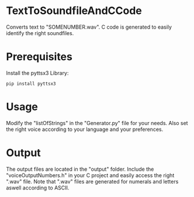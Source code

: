# TextToSoundfileAndCCode
Converts text to "SOMENUMBER.wav". C code is generated to easily identify the right soundfiles.

# Prerequisites
Install the pyttsx3 Library:
```
pip install pyttsx3
```

# Usage
Modify the "listOfStrings" in the "Generator.py" file for your needs. Also set the right voice according to your language and your preferences.

# Output
The output files are located in the "output" folder. Include the "voiceOutputNumbers.h" in your C project and easily access the right ".wav" file.
Note that ".wav" files are generated for numerals and letters aswell according to ASCII.
